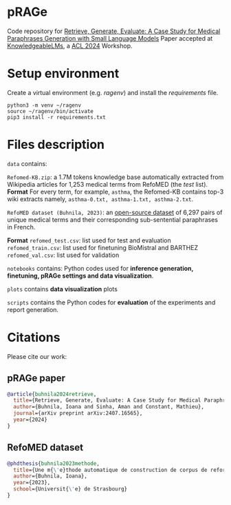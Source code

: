 # pRAGe
Code repository for [Retrieve, Generate, Evaluate: A Case Study for Medical Paraphrases Generation with Small Language Models](https://arxiv.org/abs/2407.16565)
Paper accepted at [KnowledgeableLMs](https://knowledgeable-lm.github.io/), a [ACL 2024](https://2024.aclweb.org/) Workshop.

# Setup environment
Create a virtual environment (e.g. *ragenv*) and install the *requirements* file.
```
python3 -m venv ~/ragenv
source ~/ragenv/bin/activate
pip3 install -r requirements.txt
```

# Files description

```data``` contains: 

```Refomed-KB.zip```: a 1.7M tokens knowledge base automatically extracted from Wikipedia articles for 1,253 medical terms from RefoMED (the *test* list). 
**Format**
For every term, for example, ```asthma```, the Refomed-KB contains top-3 wiki extracts namely, ```asthma-0.txt, asthma-1.txt, asthma-2.txt```.

```RefoMED dataset (Buhnila, 2023)```: an [open-source dataset](https://github.com/ibuhnila/refomed) of 6,297 pairs of unique medical terms and their corresponding sub-sentential paraphrases in French.

**Format**
```refomed_test.csv```: list used for test and evaluation
```refomed_train.csv```: list used for finetuning BioMistral and BARTHEZ
```refomed_val.csv```: list used for validation

```notebooks``` contains: Python codes used for **inference generation, finetuning, pRAGe settings and data visualization**.

```plots``` contains **data visualization** plots

```scripts``` contains the Python codes for **evaluation** of the experiments and report generation.

# Citations
Please cite our work:

## pRAGe paper
```bibtex
@article{buhnila2024retrieve,
  title={Retrieve, Generate, Evaluate: A Case Study for Medical Paraphrases Generation with Small Language Models},
  author={Buhnila, Ioana and Sinha, Aman and Constant, Mathieu},
  journal={arXiv preprint arXiv:2407.16565},
  year={2024}
}
```
## RefoMED dataset
```bibtex
@phdthesis{buhnila2023methode,
  title={Une m{\'e}thode automatique de construction de corpus de reformulation},
  author={Buhnila, Ioana},
  year={2023},
  school={Universit{\'e} de Strasbourg}
}
```
